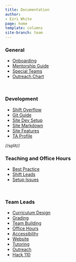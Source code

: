 ```yaml
---
title: Documentation
author:
- Ezri White
page: home
template: columns
site-branch: team
---
```


<div class="link-page box">

### General

* [Onboarding](/team/documentation/guides/onboarding.html)
* [Mentorship Guide](/team/documentation/guides/mentor_guide.html)
* [Special Teams](/team/documentation/guides/special_teams.html)
* [Outreach Chart](/team/documentation/guides/outreach_chart.html)
</div>
</br>
<div class="link-page box">

### Development 

* [Shift Overflow](/team/documentation/guides/shiftoverflow_dev.html)
* [Git Guide](/team/documentation/guides/git_guide.html)
* [Site Dev Setup](/team/documentation/guides/course_site_setup.html)
* [Site Markdown](/team/documentation/guides/course_site_markdown.html)
* [Site Features](/team/documentation/guides/course_site_features.html)
* [TA Profile](/team/documentation/guides/ta_profile.html)
</div>
//split//
<div class="link-page box">

### Teaching and Office Hours

* [Best Practice](/team/documentation/guides/best_practices.html)
* [Shift Leads](/team/documentation/guides/shift_leads.html)
* [Setup Issues](/team/documentation/guides/setup_issues.html)
<!-- * [Diagnostic Tool](/team/documentation/guides/diagnostic_tool.html) -->
</div>
</br>
<div class="link-page box">

### Team Leads

* [Curriculum Design](/team/documentation/leads/curriculum.html) 
* [Grading](/team/documentation/leads/grading.html)
* [Team Building](/team/documentation/leads/team-building.html)
* [Office Hours](/team/documentation/leads/office-hours.html)
* [Accessibility](/team/documentation/leads/accessibility.html)
* [Website](/team/documentation/leads/website.html)
* [Tutoring](/team/documentation/leads/tutoring.html)
* [Outreach](/team/documentation/leads/outreach.html)
* [Hack 110](/team/documentation/leads/hack110.html)


</div>

